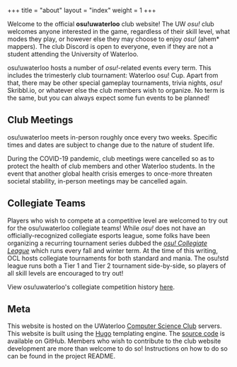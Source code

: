 +++
title = "about"
layout = "index"
weight = 1
+++

Welcome to the official **osu!uwaterloo** club website! The UW *osu!* club welcomes anyone interested in the game, regardless of their skill level, what modes they play, or however else they may choose to enjoy *osu!* (ahem* mappers). The club Discord is open to everyone, even if they are not a student attending the University of Waterloo.

osu!uwaterloo hosts a number of *osu!*-related events every term. This includes the trimesterly club tournament: Waterloo osu! Cup. Apart from that, there may be other special gameplay tournaments, trivia nights, *osu!* Skribbl.io, or whatever else the club members wish to organize. No term is the same, but you can always expect some fun events to be planned!

## Club Meetings

osu!uwaterloo meets in-person roughly once every two weeks. Specific times and dates are subject to change due to the nature of student life.

During the COVID-19 pandemic, club meetings were cancelled so as to protect the health of club members and other Waterloo students. In the event that another global health crisis emerges to once-more threaten societal stability, in-person meetings may be cancelled again.

## Collegiate Teams

Players who wish to compete at a competitive level are welcomed to try out for the osu!uwaterloo collegiate teams! While *osu!* does not have an officially-recognized collegiate esports league, some folks have been organizing a recurring tournament series dubbed the [*osu! Collegiate League*](https://discord.gg/V5XhAcj) which runs every fall and winter term. At the time of this writing, OCL hosts collegiate tournaments for both standard and mania. The osu!std league runs both a Tier 1 and Tier 2 tournament side-by-side, so players of all skill levels are encouraged to try out! 

View osu!uwaterloo's collegiate competition history [here](https://docs.google.com/spreadsheets/d/1q69xG9c-aGkmhsvWzccwe98Z07FusTLz40VBTi1NNZw/edit?usp=sharing).

## Meta

This website is hosted on the UWaterloo [Computer Science Club](https://csclub.uwaterloo.ca/) servers. This website is built using the [Hugo](https://gohugo.io/) templating engine. The [source code](https://github.com/osu-uwaterloo/osu-uwaterloo-website) is available on GitHub. Members who wish to contribute to the club website development are more than welcome to do so! Instructions on how to do so can be found in the project README.
